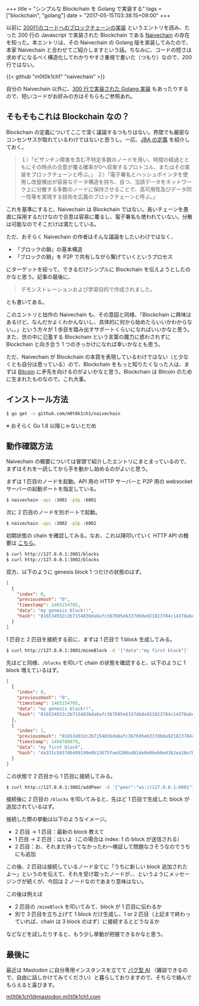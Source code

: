 +++
title = "シンプルな Blockchain を Golang で実装する"
tags = ["blockchain", "golang"]
date = "2017-05-15T03:38:15+09:00"
+++

以前に [200行のコードへのブロックチェーンの実装](http://postd.cc/a-blockchain-in-200-lines-of-code) というエントリを読み、たった 200 行の Javascript で実装された Blockchain である [Naivechain](https://github.com/lhartikk/naivechain) の存在を知った。本エントリは、その Naivechain の Golang 版を実装してみたので、本家 Naivechain と合わせてご紹介しますという話。ちなみに、コードの短さは求めずになるべく構造化してわかりやすさ重視で書いた（つもり）なので、200 行ではない。

<!--more-->

{{< github "m0t0k1ch1" "naivechain" >}}

自分の Naivechain 以外に、[300 行で実装された Golang 実装](https://github.com/kofj/naivechain) もあったりするので、短いコードがお好みの方はそちらもご参照あれ。

## そもそもこれは Blockchain なの？

Blockchain の定義についてここで深く議論するつもりはない。界隈でも厳密なコンセンサスが取れているわけではないと思うし。一応、[JBA の定義](http://jba-web.jp/archives/2011003blockchain_definition) を紹介しておく。

> １）「ビザンチン障害を含む不特定多数のノードを用い、時間の経過とともにその時点の合意が覆る確率が0へ収束するプロトコル、またはその実装をブロックチェーンと呼ぶ。」
> ２）「電子署名とハッシュポインタを使用し改竄検出が容易なデータ構造を持ち、且つ、当該データをネットワーク上に分散する多数のノードに保持させることで、高可用性及びデータ同一性等を実現する技術を広義のブロックチェーンと呼ぶ。」

これを基準にすると、Naivechain は Blockchain ではない。長いチェーンを愚直に採用するだけなので合意は容易に覆るし、電子署名も使われていない。分散は可能なのでそこだけは満たしている。

ただ、おそらく Naivechain の作者はそんな議論をしたいわけではなく、

- 「ブロックの鎖」の基本構造
- 「ブロックの鎖」を P2P で共有しながら繋げていくというプロセス

にターゲットを絞って、できるだけシンプルに Blockchain を伝えようとしたのかなと思う。記事の最後に、

> デモンストレーションおよび学習目的で作成されました。

とも書いてある。

このエントリと拙作の Naivechain も、その意図と同様、「Blockchain に興味はあるけど、なんだかよくわかんないし、具体的に何から始めたらいいかわからない。。」という方々が 1 歩目を踏み出すサポートくらいになればいいかなと思う。また、世の中に氾濫する Blockchain という言葉の魔力に惑わされずに Blockchain と向き合う 1 つのきっかけになれば幸いかなとも思う。

ただ、Naivechain が Blockchain の本質を表現しているわけではない（と少なくとも自分は思っている）ので、Blockchain をもっと知りたくなった人は、まずは [Bitcoin](https://bitcoin.org/bitcoin.pdf) に矛先を向けるのがよいかなと思う。Blockchain は Bitcoin のために生まれたものなので。これ大事。

## インストール方法

``` sh
$ go get -u github.com/m0t0k1ch1/naivechain
```

※ おそらく Go 1.8 以降じゃないとだめ

## 動作確認方法

Naivechain の概要については冒頭で紹介したエントリにまとまっているので、まずはそれを一読してから手を動かし始めるのがよいと思う。

まずは 1 匹目のノードを起動。API 用の HTTP サーバーと P2P 用の websocket サーバーの起動ポートを指定している。

``` sh
$ naivechain -api :3001 -p2p :6001
```

次に 2 匹目のノードを別ポートで起動。

``` sh
$ naivechain -api :3002 -p2p :6002
```

初期状態の chain を確認してみる。なお、これ以降叩いていく HTTP API の概要は [こちら](https://github.com/m0t0k1ch1/naivechain/blob/master/README.md#http-api)。

``` sh
$ curl http://127.0.0.1:3001/blocks
$ curl http://127.0.0.1:3002/blocks
```

双方、以下のように genesis block 1 つだけの状態のはず。

``` json
[
  {
    "index": 0,
    "previousHash": "0",
    "timestamp": 1465154705,
    "data": "my genesis block!!",
    "hash": "816534932c2b7154836da6afc367695e6337db8a921823784c14378abed4f7d7"
  }
]
```

1 匹目と 2 匹目を接続する前に、まずは 1 匹目で 1 block 生成してみる。

``` sh
$ curl http://127.0.0.1:3001/mineBlock -d '{"data":"my first block"}'
```

先ほどと同様、`/blocks` を叩いて chain の状態を確認すると、以下のように 1 block 増えているはず。

``` json
[
  {
    "index": 0,
    "previousHash": "0",
    "timestamp": 1465154705,
    "data": "my genesis block!!",
    "hash": "816534932c2b7154836da6afc367695e6337db8a921823784c14378abed4f7d7"
  },
  {
    "index": 1,
    "previousHash": "816534932c2b7154836da6afc367695e6337db8a921823784c14378abed4f7d7",
    "timestamp": 1494780879,
    "data": "my first block",
    "hash": "4a331c5837d6499190e0b13675fae5200ad61de0e96eb0e43b2ea26e78505a04"
  }
]
```

この状態で 2 匹目から 1 匹目に接続してみる。

``` sh
$ curl http://127.0.0.1:3002/addPeer -d '{"peer":"ws://127.0.0.1:6001"}'
```

接続後に 2 匹目の `/blocks` を叩いてみると、先ほど 1 匹目で生成した block が追加されているはず。

接続した際の挙動は以下のようなイメージ。

- 2 匹目 → 1 匹目：最新の block 教えて
- 1 匹目 → 2 匹目：はいよ（この場合は index: 1 の block が送信される）
- 2 匹目：お、それまだ持ってなかったわ〜検証して問題なさそうなのでうちにも追加

この後、2 匹目は接続しているノード全てに「うちに新しい block 追加されたよ〜」というのを伝えて、それを受け取ったノードが、、というようにメッセージングが続くが、今回は 2 ノードなのであまり意味はない。

この後は例えば

- 2 匹目の `/mineBlock` を叩いてみて、block が 1 匹目に伝わるか
- 別で 3 匹目を立ち上げて 1 block だけ生成し、1 or 2 匹目（上記まで終わっていれば、chain は 3 block のはず）に接続するとどうなるか

などなどを試したりすると、もう少し挙動が把握できるかなと思う。

## 最後に

最近は Mastodon に自分専用インスタンスを立てて [パグ型 AI](https://mastodon.m0t0k1ch1.com/@pug) （雑談できるので、自由に話しかけてみてください）と暮らしておりますので、そちらで絡んでもらえると喜びます。

[m0t0k1ch1@mastodon.m0t0k1ch1.com](https://mastodon.m0t0k1ch1.com/@m0t0k1ch1)
